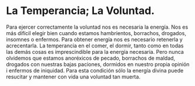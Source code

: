 # La Temperancia; La Voluntad.

Para ejercer correctamente la voluntad nos es necesaria la energía. Nos
es más difícil elegir bien cuando estamos hambrientos, borrachos,
drogados, insomnes o enfermos. Para obtener energía nos es necesario
retenerla y acrecentarla. La temperancia en el comer, el dormir, tanto
como en todas las demás cosas es imprescindible para la energía
necesaria. Pero nunca olvidemos que estamos anoréxicos de pecado,
borrachos de maldad, drogados con nuestras bajas paciones, dormidos en
nuestro propia opinión i enfermos de iniquidad. Para esta condición sólo
la energía divina puede resucitar y mantener con vida una voluntad tan
muerta.
